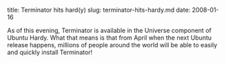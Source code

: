 title: Terminator hits hard(y)
slug: terminator-hits-hardy.md
date: 2008-01-16


As of this evening, Terminator is available in the Universe component of Ubuntu Hardy. What that means is that from April when the next Ubuntu release happens, millions of people around the world will be able to easily and quickly install Terminator!